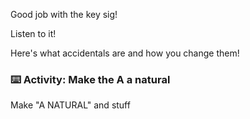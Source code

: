 Good job with the key sig!

Listen to it!

Here's what accidentals are and how you change them!

### :keyboard: Activity: Make the A a natural

Make "A NATURAL" and stuff
